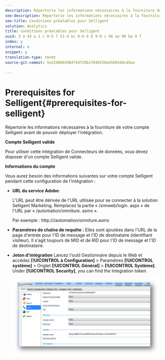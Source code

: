 ```yaml
---
description: Répertorie les informations nécessaires à la fourniture de votre compte Selligent avant de pouvoir déployer l'intégration.
seo-description: Répertorie les informations nécessaires à la fourniture de votre compte Selligent avant de pouvoir déployer l'intégration.
seo-title: Conditions préalables pour Selligent
solution: Analytics
title: Conditions préalables pour Selligent
uuid: 3 a 43 a 1 c 0-5 f 51-4 bc 8-b 6 b 9-0 c 46 aa 00 ba 9 f
index: y
internal: n
snippet: y
translation-type: tm+mt
source-git-commit: 5e22d080398d74df29b1f849258e6500168cd5aa

---
```



# Prerequisites for Selligent{#prerequisites-for-selligent}

Répertorie les informations nécessaires à la fourniture de votre compte Selligent avant de pouvoir déployer l'intégration.

**Compte Selligent valide**

Pour utiliser cette intégration de Connecteurs de données, vous devez disposer d'un compte Selligent valide.

**Informations du compte**

Vous aurez besoin des informations suivantes sur votre compte Selligent pendant cette configuration de l'intégration :

* **URL du service Adobe**:

   L'URL peut être dérivée de l'URL utilisée pour se connecter à la solution Selligent Marketing. Remplacez la partie « /simweb/login. aspx » de l'URL par « /automation/omniture. asmx ».

   Par exemple : http://<client-specific install url>/automation/omniture.asmx

* **Paramètres de chaîne de requête :** Elles sont ajoutées dans l'URL de la page d'entrée pour l'ID de message et l'ID de destinataire (identifiant visiteur). Il s'agit toujours de MID et de RID pour l'ID de message et l'ID de destinataire.

* **Jeton d'intégration** Lancez l'outil Gestionnaire depuis le Web et accédez **[!UICONTROL à Configuration]** &gt; Paramètres **[!UICONTROL système]** &gt; Onglet **[!UICONTROL Général]** &gt; **[!UICONTROL Système]**. Under **[!UICONTROL Security]**, you can find the Integration token.

   ![](assets/selligent-integration_token.png)

